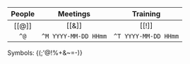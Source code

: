 | People |       Meetings       |       Training       |
|:------:|:--------------------:|:--------------------:|
| [[@]]  |        [[&]]         |        [[!]]         |
|  `^@`  | `^M YYYY-MM-DD HHmm` | `^T YYYY-MM-DD HHmm` |


Symbols: {(;'@!%+&~=-)}